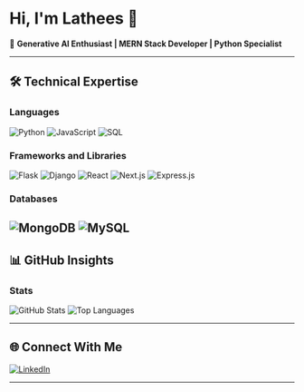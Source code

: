 # Hi, I'm Lathees 👋  
🚀 **Generative AI Enthusiast | MERN Stack Developer | Python Specialist**  

---

## 🛠️ **Technical Expertise**  

### **Languages**  
![Python](https://img.shields.io/badge/Python-3776AB?style=for-the-badge&logo=python&logoColor=white) ![JavaScript](https://img.shields.io/badge/JavaScript-F7DF1E?style=for-the-badge&logo=javascript&logoColor=black) ![SQL](https://img.shields.io/badge/SQL-003B57?style=for-the-badge&logo=postgresql&logoColor=white)

### **Frameworks and Libraries**  
![Flask](https://img.shields.io/badge/Flask-000000?style=for-the-badge&logo=flask&logoColor=white) ![Django](https://img.shields.io/badge/Django-000000?style=for-the-badge&logo=django&logoColor=white) ![React](https://img.shields.io/badge/React-61DAFB?style=for-the-badge&logo=react&logoColor=black) ![Next.js](https://img.shields.io/badge/Next.js-000000?style=for-the-badge&logo=next.js&logoColor=white) ![Express.js](https://img.shields.io/badge/Express.js-404D59?style=for-the-badge&logo=express&logoColor=white)

### **Databases**  
![MongoDB](https://img.shields.io/badge/MongoDB-4DB33D?style=for-the-badge&logo=mongodb&logoColor=white) ![MySQL](https://img.shields.io/badge/MySQL-4479A1?style=for-the-badge&logo=mysql&logoColor=white) 
---

## 📊 **GitHub Insights**  

### Stats  
![GitHub Stats](https://github-readme-stats.vercel.app/api?username=lathees-dev&show_icons=true&theme=dark)  ![Top Languages](https://github-readme-stats.vercel.app/api/top-langs/?username=lathees-dev&layout=compact&theme=dark)  

---

## 🌐 **Connect With Me**  
[![LinkedIn](https://img.shields.io/badge/LinkedIn-0077B5?style=for-the-badge&logo=linkedin&logoColor=white)](https://linkedin.com/in/yourprofile)  

---
